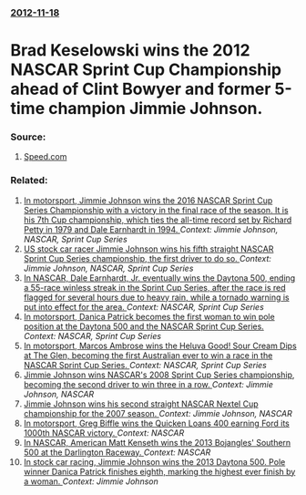 ### [2012-11-18](/news/2012/11/18/index.md)

# Brad Keselowski wins the 2012 NASCAR Sprint Cup Championship ahead of Clint Bowyer and former 5-time champion Jimmie Johnson. 




### Source:

1. [Speed.com](http://nascar.speedtv.com/article/cup-brad-keselowski-wins-nascar-sprint-cup-series-championship/)

### Related:

1. [In motorsport, Jimmie Johnson wins the 2016 NASCAR Sprint Cup Series Championship with a victory in the final race of the season. It is his 7th Cup championship, which ties the all-time record set by Richard Petty in 1979 and Dale Earnhardt in 1994. ](/news/2016/11/20/in-motorsport-jimmie-johnson-wins-the-2016-nascar-sprint-cup-series-championship-with-a-victory-in-the-final-race-of-the-season-it-is-his.md) _Context: Jimmie Johnson, NASCAR, Sprint Cup Series_
2. [US stock car racer Jimmie Johnson wins his fifth straight NASCAR Sprint Cup Series championship, the first driver to do so. ](/news/2010/11/21/us-stock-car-racer-jimmie-johnson-wins-his-fifth-straight-nascar-sprint-cup-series-championship-the-first-driver-to-do-so.md) _Context: Jimmie Johnson, NASCAR, Sprint Cup Series_
3. [In NASCAR, Dale Earnhardt, Jr. eventually wins the Daytona 500, ending a 55-race winless streak in the Sprint Cup Series, after the race is red flagged for several hours due to heavy rain, while a tornado warning is put into effect for the area. ](/news/2014/02/23/in-nascar-dale-earnhardt-jr-eventually-wins-the-daytona-500-ending-a-55-race-winless-streak-in-the-sprint-cup-series-after-the-race-is.md) _Context: NASCAR, Sprint Cup Series_
4. [In motorsport, Danica Patrick becomes the first woman to win pole position at the Daytona 500 and the NASCAR Sprint Cup Series. ](/news/2013/02/17/in-motorsport-danica-patrick-becomes-the-first-woman-to-win-pole-position-at-the-daytona-500-and-the-nascar-sprint-cup-series.md) _Context: NASCAR, Sprint Cup Series_
5. [In motorsport, Marcos Ambrose wins the Heluva Good! Sour Cream Dips at The Glen, becoming the first Australian ever to win a race in the NASCAR  Sprint Cup Series. ](/news/2011/08/15/in-motorsport-marcos-ambrose-wins-the-heluva-good-sour-cream-dips-at-the-glen-becoming-the-first-australian-ever-to-win-a-race-in-the-nas.md) _Context: NASCAR, Sprint Cup Series_
6. [ Jimmie Johnson wins NASCAR's 2008 Sprint Cup Series championship, becoming the second driver to win three in a row. ](/news/2008/11/16/jimmie-johnson-wins-nascar-s-2008-sprint-cup-series-championship-becoming-the-second-driver-to-win-three-in-a-row.md) _Context: Jimmie Johnson, NASCAR_
7. [ Jimmie Johnson wins his second straight NASCAR Nextel Cup championship for the 2007 season. ](/news/2007/11/18/jimmie-johnson-wins-his-second-straight-nascar-nextel-cup-championship-for-the-2007-season.md) _Context: Jimmie Johnson, NASCAR_
8. [In motorsport, Greg Biffle wins the Quicken Loans 400 earning Ford its 1000th NASCAR victory. ](/news/2013/06/16/in-motorsport-greg-biffle-wins-the-quicken-loans-400-earning-ford-its-1000th-nascar-victory.md) _Context: NASCAR_
9. [In NASCAR, American Matt Kenseth wins the 2013 Bojangles' Southern 500 at the Darlington Raceway. ](/news/2013/05/11/in-nascar-american-matt-kenseth-wins-the-2013-bojangles-southern-500-at-the-darlington-raceway.md) _Context: NASCAR_
10. [In stock car racing, Jimmie Johnson wins the 2013 Daytona 500. Pole winner Danica Patrick finishes eighth, marking the highest ever finish by a woman. ](/news/2013/02/24/in-stock-car-racing-jimmie-johnson-wins-the-2013-daytona-500-pole-winner-danica-patrick-finishes-eighth-marking-the-highest-ever-finish-b.md) _Context: Jimmie Johnson_
